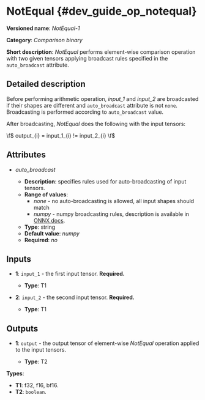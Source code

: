 # NotEqual {#dev_guide_op_notequal}

**Versioned name**: *NotEqual-1*

**Category**: *Comparison binary*

**Short description**: *NotEqual* performs element-wise comparison operation
with two given tensors applying broadcast rules specified in the
`auto_broadcast` attribute.

## Detailed description

Before performing arithmetic operation, *input_1* and *input_2* are broadcasted
if their shapes are different and `auto_broadcast` attribute is not `none`.
Broadcasting is performed according to `auto_broadcast` value.

After broadcasting, *NotEqual* does the following with the input tensors:

  \f$ output_{i} = input\_1_{i} != input\_2_{i} \f$

## Attributes

* *auto_broadcast*

  * **Description**: specifies rules used for auto-broadcasting of input tensors.
  * **Range of values**:
    * *none* - no auto-broadcasting is allowed, all input shapes should match
    * *numpy* - numpy broadcasting rules, description is available in
    [ONNX docs](https://github.com/onnx/onnx/blob/master/docs/Broadcasting.md).
  * **Type**: string
  * **Default value**: *numpy*
  * **Required**: *no*

## Inputs

* **1**: ``input_1`` - the first input tensor. **Required.**

  * **Type**: T1

* **2**: ``input_2`` - the second input tensor. **Required.**

  * **Type**: T1

## Outputs

* **1**: ``output`` - the output tensor of element-wise *NotEqual* operation
  applied to the input tensors.

  * **Type**: T2

**Types**:

* **T1**: f32, f16, bf16.
* **T2**: `boolean`.
